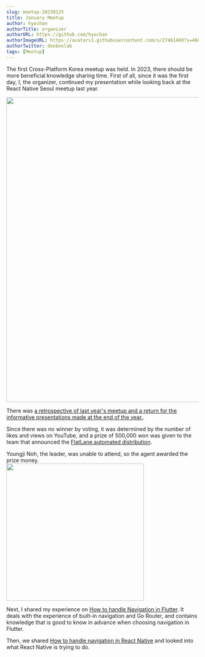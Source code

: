 ```yaml
---
slug: meetup-20230125
title: January Meetup
author: hyochan
authorTitle: organizer
authorURL: https://github.com/hyochan
authorImageURL: https://avatars1.githubusercontent.com/u/27461460?s=460&u=b5860875e26d33fd70fd210f4ea74f81cdf9d99b&v=4
authorTwitter: dooboolab
tags: [Meetup]
---
```


The first Cross-Platform Korea meetup was held. In 2023, there should be more beneficial knowledge sharing time.
First of all, since it was the first day, I, the organizer, continued my presentation while looking back at the React Native Seoul meetup last year.

<img src="https://user-images.githubusercontent.com/27461460/215254735-c2646085-bf23-47d2-8bf0-913f764f7808.png" width="800" />

There was [a retrospective of last year's meetup and a return for the informative presentations made at the end of the year.](https://www.youtube.com/watch?v=-t9h1dVzRIA&list=PLMu8UG37vF6p5betw-J2_b4IdXSE01HvH&index=2).

Since there was no winner by voting, it was determined by the number of likes and views on YouTube, and a prize of 500,000 won was given to the team that announced the [FlatLane automated distribution](https://www.youtube.com/watch?v=KnTh4iCEiNo&list=PLMu8UG37vF6oJLNhjsjoy_ApcJFZZwJOo).

Youngji Noh, the leader, was unable to attend, so the agent awarded the prize money.<br/>
<img src="https://user-images.githubusercontent.com/27461460/215254744-82769df0-0b40-4bdd-8094-223fa258ca38.png" width="360" />

Next, I shared my experience on [How to handle Navigation in Flutter](https://www.youtube.com/watch?v=-t9h1dVzRIA&list=PLMu8UG37vF6p5betw-J2_b4IdXSE01HvH&index=2). It deals with the experience of built-in navigation and Go Router, and contains knowledge that is good to know in advance when choosing navigation in Flutter.

Then, we shared [How to handle navigation in React Native](https://www.youtube.com/watch?v=R7uiKmfS1Wo&list=PLMu8UG37vF6p5betw-J2_b4IdXSE01HvH&index=4) and looked into what React Native is trying to do.
